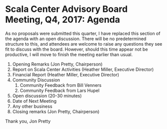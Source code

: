 # Scala Center Advisory Board Meeting, Q4, 2017: Agenda

As no proposals were submitted this quarter, I have replaced this section of the agenda with an open discussion. There will be no predetermined structure to this, and attendees are welcome to raise any questions they see fit to discuss with the board. However, should this time appear not be productive, I will move to finish the meeting earlier than usual.

1. Opening Remarks (Jon Pretty, Chairperson)
2. Report on Scala Center Activities (Heather Miller, Executive Director)
3. Financial Report (Heather Miller, Executive Director)
4. Community Discussion
    1. Community Feedback from Bill Venners
    2. Community Feedback from Lars Hupel
5. Open discussion (20-30 minutes)
6. Date of Next Meeting
7. Any other business
8. Closing remarks (Jon Pretty, Chairperson)

Thank you,
Jon Pretty
